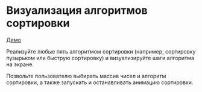 # Визуализация алгоритмов сортировки

[Демо](https://6505afa65d971a1a34e2679f--cerulean-crostata-cb7f07.netlify.app/)

Реализуйте любые пять алгоритмом сортировки (например, сортировку пузырьком или быструю сортировку) и визуализируйте шаги алгоритма на экране. 

Позвольте пользователю выбирать массив чисел и алгоритм сортировки, а также запускать и останавливать анимацию сортировки.
